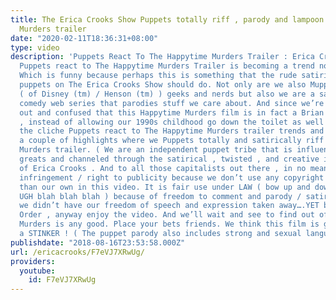 ```yaml
---
title: The Erica Crooks Show Puppets totally riff , parody and lampoon on The Happytime
  Murders trailer
date: "2020-02-11T18:36:31+08:00"
type: video
description: 'Puppets React To The Happytime Murders Trailer : Erica Crooks Edition
  Puppets react to The Happytime Murders Trailer is becoming a trend now on the internet.
  Which is funny because perhaps this is something that the rude satirical R rated
  puppets on The Erica Crooks Show should do. Not only are we also Muppet(r)(tm)(c)
  ( of Disney (tm) / Henson (tm) ) geeks and nerds but also we are a satirical puppet
  comedy web series that parodies stuff we care about. And since we’re kind of bummed
  out and confused that this Happytime Murders film is in fact a Brian Henson film
  , instead of allowing our 1990s childhood go down the toilet as well as copying
  the cliche Puppets react to The Happytime Murders trailer trends and fads , here’s
  a couple of highlights where we Puppets totally and satirically riff on The Happytimes
  Murders trailer. ( We are an independent puppet tribe that is influenced by the
  greats and channeled through the satirical , twisted , and creative imagination
  of Erica Crooks . And to all those capitalists out there , in no means is this copyright
  infringement / right to publicity because we don’t use any copyright material other
  than our own in this video. It is fair use under LAW ( bow up and down to hierarchy
  UGH blah blah blah ) because of freedom to comment and parody / satirize . Besides
  we didn’t have our freedom of speech and expression taken away….YET by The New World
  Order , anyway enjoy the video. And we’ll wait and see to find out of The Happytimes
  Murders is any good. Place your bets friends. We think this film is going to be
  a STINKER ! ( The puppet parody also includes strong and sexual language )'
publishdate: "2018-08-16T23:53:58.000Z"
url: /ericacrooks/F7eVJ7XRwUg/
providers:
  youtube:
    id: F7eVJ7XRwUg
---
```

